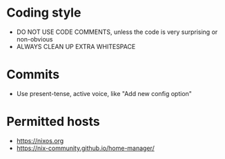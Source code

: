 # Coding style
- DO NOT USE CODE COMMENTS, unless the code is very surprising or non-obvious
- ALWAYS CLEAN UP EXTRA WHITESPACE

# Commits
- Use present-tense, active voice, like "Add new config option"

# Permitted hosts
- https://nixos.org
- https://nix-community.github.io/home-manager/

